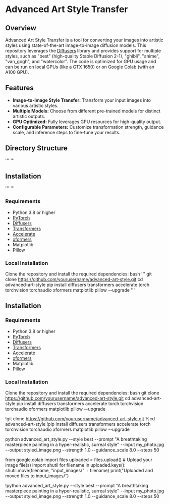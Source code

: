 # Advanced Art Style Transfer

## Overview
Advanced Art Style Transfer is a tool for converting your images into artistic styles using state-of-the-art image-to-image diffusion models. This repository leverages the [Diffusers](https://github.com/huggingface/diffusers) library and provides support for multiple styles, such as "best" (high-quality Stable Diffusion 2-1), "ghibli", "anime", "van_gogh", and "watercolor". The code is optimized for GPU usage and can be run on local GPUs (like a GTX 1650) or on Google Colab (with an A100 GPU).

## Features
- **Image-to-Image Style Transfer:** Transform your input images into various artistic styles.
- **Multiple Models:** Choose from different pre-trained models for distinct artistic outputs.
- **GPU Optimized:** Fully leverages GPU resources for high-quality output.
- **Configurable Parameters:** Customize transformation strength, guidance scale, and inference steps to fine-tune your results.

## Directory Structure
'''
'''
## Installation
'''
'''

### Requirements
- Python 3.8 or higher
- [PyTorch](https://pytorch.org/)
- [Diffusers](https://github.com/huggingface/diffusers)
- [Transformers](https://github.com/huggingface/transformers)
- [Accelerate](https://github.com/huggingface/accelerate)
- [xformers](https://github.com/facebookresearch/xformers)
- Matplotlib
- Pillow

### Local Installation
Clone the repository and install the required dependencies:
bash
'''
git clone https://github.com/yourusername/advanced-art-style.git
cd advanced-art-style
pip install diffusers transformers accelerate torch torchvision torchaudio xformers matplotlib pillow --upgrade
'''
## Installation

### Requirements
- Python 3.8 or higher
- [PyTorch](https://pytorch.org/)
- [Diffusers](https://github.com/huggingface/diffusers)
- [Transformers](https://github.com/huggingface/transformers)
- [Accelerate](https://github.com/huggingface/accelerate)
- [xformers](https://github.com/facebookresearch/xformers)
- Matplotlib
- Pillow

### Local Installation
Clone the repository and install the required dependencies:
 bash
    git clone https://github.com/yourusername/advanced-art-style.git
    cd advanced-art-style
    pip install diffusers transformers accelerate torch torchvision torchaudio xformers matplotlib pillow --upgrade

!git clone https://github.com/yourusername/advanced-art-style.git
%cd advanced-art-style
!pip install diffusers transformers accelerate torch torchvision torchaudio xformers matplotlib pillow --upgrade

python advanced_art_style.py --style best --prompt "A breathtaking masterpiece painting in a hyper-realistic, surreal style" --input my_photo.jpg --output styled_image.png --strength 1.0 --guidance_scale 8.0 --steps 50

from google.colab import files
uploaded = files.upload()  # Upload your image file(s)
import shutil
for filename in uploaded.keys():
    shutil.move(filename, "input_images/" + filename)
print("Uploaded and moved files to input_images/")

!python advanced_art_style.py --style best --prompt "A breathtaking masterpiece painting in a hyper-realistic, surreal style" --input my_photo.jpg --output styled_image.png --strength 1.0 --guidance_scale 8.0 --steps 50
